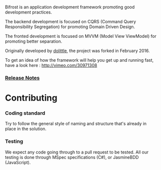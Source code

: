 Bifrost is an application development framework promoting good development practices.

The backend development is focused on CQRS (Command Query Responsibility Segregation) for promoting Domain Driven Design.

The fronted development is focused on MVVM (Model View ViewModel) for promoting better separation.

Originally developed by [dolittle](http://bifrost.dolittle.com), the project was forked in February 2016.

To get an idea of how the framework will help you get up and running fast, have a look here : http://vimeo.com/30971308

### [Release Notes](releasenotes.md)

# Contributing

### Coding standard
Try to follow the general style of naming and structure that's already in place in the solution.

### Testing
We expect any code going through to a pull request to be tested.
All our testing is done through MSpec specifications (C#), or JasmineBDD (JavaScript). 
